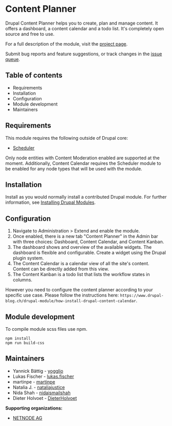 # Content Planner

Drupal Content Planner helps you to create, plan and manage content. It offers
a dashboard, a content calendar and a todo list. It's completely open source and
free to use.

For a full description of the module, visit the
[project page](https://www.drupal.org/project/content_planner).

Submit bug reports and feature suggestions, or track changes in the
[issue queue](https://www.drupal.org/project/issues/content_planner).


## Table of contents

- Requirements
- Installation
- Configuration
- Module development
- Maintainers


## Requirements

This module requires the following outside of Drupal core:

- [Scheduler](https://www.drupal.org/project/scheduler)

Only node entities with Content Moderation enabled are supported at the moment.
Additionally, Content Calendar requires the Scheduler module to be enabled for 
any node types that will be used with the module.


## Installation

Install as you would normally install a contributed Drupal module. For further
information, see
[Installing Drupal Modules](https://www.drupal.org/docs/extending-drupal/installing-drupal-modules).


## Configuration

1. Navigate to Administration > Extend and enable the module.
2. Once enabled, there is a new tab "Content Planner" in the Admin bar with
   three choices: Dashboard, Content Calendar, and Content Kanban.
3. The dashboard shows and overview of the available widgets. The dashboard
   is flexible and configurable. Create a widget using the Drupal plugin
   system.
4. The Content Calendar is a calendar view of all the site's content.
   Content can be directly added from this view.
5. The Content Kanban is a todo list that lists the workflow states in
   columns.

However you need to configure the content planner according to your specific use
case. Please follow the instructions here:
`https://www.drupal-blog.ch/drupal-module/how-install-drupal-content-calendar`.


## Module development

To compile module scss files use npm.

```
npm install
npm run build-css
```

## Maintainers

- Yannick Bättig - [yogglio](https://www.drupal.org/u/yogglio)
- Lukas Fischer - [lukas.fischer](https://www.drupal.org/u/lukasfischer)
- martinpe - [martinpe](https://www.drupal.org/u/martinpe)
- Natalia J. - [nataliajustice](https://www.drupal.org/u/nataliajustice)
- Nida Shah - [nidaismailshah](https://www.drupal.org/u/nidaismailshah)
- Dieter Holvoet - [DieterHolvoet](https://www.drupal.org/u/dieterholvoet)

**Supporting organizations:**

- [NETNODE AG](https://www.drupal.org/netnode-ag)
